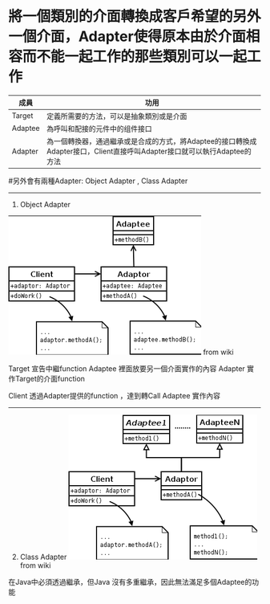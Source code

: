 # 將一個類別的介面轉換成客戶希望的另外一個介面，Adapter使得原本由於介面相容而不能一起工作的那些類別可以一起工作

| 成員    | 功用                                                                                                                                                                                                 |
|---------|------------------------------------------------------------------------------------------------------------------------------------------------------------------------------------------------------|
| Target  | 定義所需要的方法，可以是抽象類別或是介面                                                                                                               |
| Adaptee | 為呼叫和配接的元件中的组件接口                                                                                                                         |
| Adapter | 為一個轉換器，通過繼承或是合成的方式，將Adaptee的接口轉換成Adapter接口，Client直接呼叫Adapter接口就可以執行Adaptee的方法 |


#另外會有兩種Adapter: Object Adapter , Class Adapter

---
1. Object Adapter


![img.png](img.png)   from wiki

Target 宣告中繼function
Adaptee 裡面放要另一個介面實作的內容
Adapter 實作Target的介面function

Client 透過Adapter提供的function ，達到轉Call Adaptee 實作內容

---
2. Class Adapter
![img_1.png](img_1.png) from wiki

在Java中必須透過繼承，但Java 沒有多重繼承，因此無法滿足多個Adaptee的功能
















